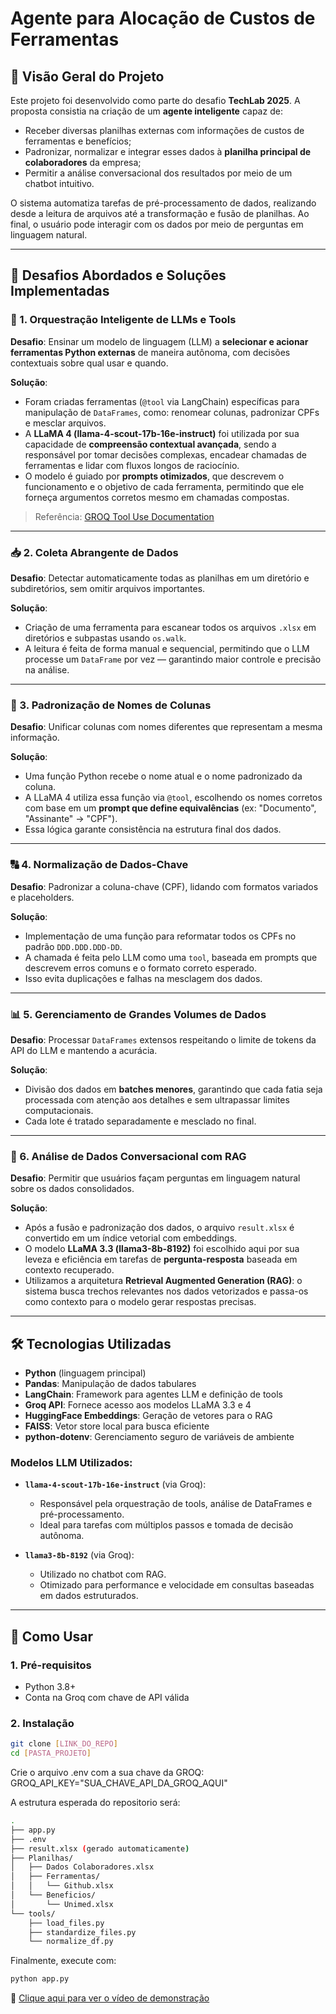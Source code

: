# Agente para Alocação de Custos de Ferramentas

## 📌 Visão Geral do Projeto

Este projeto foi desenvolvido como parte do desafio **TechLab 2025**. A proposta consistia na criação de um **agente inteligente** capaz de:

- Receber diversas planilhas externas com informações de custos de ferramentas e benefícios;
- Padronizar, normalizar e integrar esses dados à **planilha principal de colaboradores** da empresa;
- Permitir a análise conversacional dos resultados por meio de um chatbot intuitivo.

O sistema automatiza tarefas de pré-processamento de dados, realizando desde a leitura de arquivos até a transformação e fusão de planilhas. Ao final, o usuário pode interagir com os dados por meio de perguntas em linguagem natural.

---

## 🎯 Desafios Abordados e Soluções Implementadas

### 🔧 1. Orquestração Inteligente de LLMs e Tools

**Desafio**: Ensinar um modelo de linguagem (LLM) a **selecionar e acionar ferramentas Python externas** de maneira autônoma, com decisões contextuais sobre qual usar e quando.

**Solução**:

- Foram criadas ferramentas (`@tool` via LangChain) específicas para manipulação de `DataFrames`, como: renomear colunas, padronizar CPFs e mesclar arquivos.
- A **LLaMA 4 (llama-4-scout-17b-16e-instruct)** foi utilizada por sua capacidade de **compreensão contextual avançada**, sendo a responsável por tomar decisões complexas, encadear chamadas de ferramentas e lidar com fluxos longos de raciocínio.
- O modelo é guiado por **prompts otimizados**, que descrevem o funcionamento e o objetivo de cada ferramenta, permitindo que ele forneça argumentos corretos mesmo em chamadas compostas.

> Referência: [GROQ Tool Use Documentation](https://console.groq.com/docs/tool-use)

---

### 📥 2. Coleta Abrangente de Dados

**Desafio**: Detectar automaticamente todas as planilhas em um diretório e subdiretórios, sem omitir arquivos importantes.

**Solução**:

- Criação de uma ferramenta para escanear todos os arquivos `.xlsx` em diretórios e subpastas usando `os.walk`.
- A leitura é feita de forma manual e sequencial, permitindo que o LLM processe um `DataFrame` por vez — garantindo maior controle e precisão na análise.

---

### 📑 3. Padronização de Nomes de Colunas

**Desafio**: Unificar colunas com nomes diferentes que representam a mesma informação.

**Solução**:

- Uma função Python recebe o nome atual e o nome padronizado da coluna.
- A LLaMA 4 utiliza essa função via `@tool`, escolhendo os nomes corretos com base em um **prompt que define equivalências** (ex: "Documento", "Assinante" → "CPF").
- Essa lógica garante consistência na estrutura final dos dados.

---

### 🔠 4. Normalização de Dados-Chave

**Desafio**: Padronizar a coluna-chave (CPF), lidando com formatos variados e placeholders.

**Solução**:

- Implementação de uma função para reformatar todos os CPFs no padrão `DDD.DDD.DDD-DD`.
- A chamada é feita pelo LLM como uma `tool`, baseada em prompts que descrevem erros comuns e o formato correto esperado.
- Isso evita duplicações e falhas na mesclagem dos dados.

---

### 📊 5. Gerenciamento de Grandes Volumes de Dados

**Desafio**: Processar `DataFrames` extensos respeitando o limite de tokens da API do LLM e mantendo a acurácia.

**Solução**:

- Divisão dos dados em **batches menores**, garantindo que cada fatia seja processada com atenção aos detalhes e sem ultrapassar limites computacionais.
- Cada lote é tratado separadamente e mesclado no final.

---

### 💬 6. Análise de Dados Conversacional com RAG

**Desafio**: Permitir que usuários façam perguntas em linguagem natural sobre os dados consolidados.

**Solução**:

- Após a fusão e padronização dos dados, o arquivo `result.xlsx` é convertido em um índice vetorial com embeddings.
- O modelo **LLaMA 3.3 (llama3-8b-8192)** foi escolhido aqui por sua leveza e eficiência em tarefas de **pergunta-resposta** baseada em contexto recuperado.
- Utilizamos a arquitetura **Retrieval Augmented Generation (RAG)**: o sistema busca trechos relevantes nos dados vetorizados e passa-os como contexto para o modelo gerar respostas precisas.

---

## 🛠️ Tecnologias Utilizadas

- **Python** (linguagem principal)
- **Pandas**: Manipulação de dados tabulares
- **LangChain**: Framework para agentes LLM e definição de tools
- **Groq API**: Fornece acesso aos modelos LLaMA 3.3 e 4
- **HuggingFace Embeddings**: Geração de vetores para o RAG
- **FAISS**: Vetor store local para busca eficiente
- **python-dotenv**: Gerenciamento seguro de variáveis de ambiente

### Modelos LLM Utilizados:

- **`llama-4-scout-17b-16e-instruct`** (via Groq):
  - Responsável pela orquestração de tools, análise de DataFrames e pré-processamento.
  - Ideal para tarefas com múltiplos passos e tomada de decisão autônoma.

- **`llama3-8b-8192`** (via Groq):
  - Utilizado no chatbot com RAG.
  - Otimizado para performance e velocidade em consultas baseadas em dados estruturados.

---

## 🚀 Como Usar

### 1. Pré-requisitos

- Python 3.8+
- Conta na Groq com chave de API válida

### 2. Instalação

```bash
git clone [LINK_DO_REPO]
cd [PASTA_PROJETO]
```
Crie o arquivo .env com a sua chave da GROQ:
GROQ_API_KEY="SUA_CHAVE_API_DA_GROQ_AQUI"

A estrutura esperada do repositorio será:
``` bash
.
├── app.py
├── .env
├── result.xlsx (gerado automaticamente)
├── Planilhas/
│   ├── Dados Colaboradores.xlsx
│   ├── Ferramentas/
│   │   └── Github.xlsx
│   └── Beneficios/
│       └── Unimed.xlsx
└── tools/
    ├── load_files.py
    ├── standardize_files.py
    └── normalize_df.py
```
Finalmente, execute com:
``` bash
python app.py
```

🎥 [Clique aqui para ver o vídeo de demonstração](ExemploDeUso.mp4)

